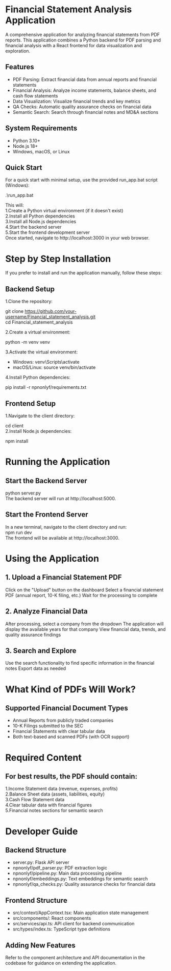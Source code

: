 # Financial Statement Analysis Application
A comprehensive application for analyzing financial statements from PDF reports. This application combines a Python backend for PDF parsing and financial analysis with a React frontend for data visualization and exploration.

## Features
* PDF Parsing: Extract financial data from annual reports and financial statements
* Financial Analysis: Analyze income statements, balance sheets, and cash flow statements
* Data Visualization: Visualize financial trends and key metrics
* QA Checks: Automatic quality assurance checks on financial data
* Semantic Search: Search through financial notes and MD&A sections
## System Requirements
* Python 3.10+
* Node.js 18+
* Windows, macOS, or Linux
## Quick Start
For a quick start with minimal setup, use the provided run_app.bat script (Windows):   

.\run_app.bat   

This will:  
1.Create a Python virtual environment (if it doesn't exist)   
2.Install all Python dependencies   
3.Install all Node.js dependencies   
4.Start the backend server   
5.Start the frontend development server   
Once started, navigate to http://localhost:3000 in your web browser.

# Step by Step Installation
If you prefer to install and run the application manually, follow these steps:

## Backend Setup
 1.Clone the repository:   
 
 git clone https://github.com/your-username/Financial_statement_analysis.git   
 cd Financial_statement_analysis 
 
 2.Create a virtual environment:   
 
 python -m venv venv   
 
 3.Activate the virtual environment:

* Windows:
venv\Scripts\activate
* macOS/Linux:
source venv/bin/activate

4.Install Python dependencies:

pip install -r npnonlyf/requirements.txt   

## Frontend Setup
1.Navigate to the client directory:

cd client   
2.Install Node.js dependencies:

npm install
# Running the Application
## Start the Backend Server
python server.py    
The backend server will run at http://localhost:5000.

## Start the Frontend Server
In a new terminal, navigate to the client directory and run:   
npm run dev   
The frontend will be available at http://localhost:3000.

# Using the Application
## 1. Upload a Financial Statement PDF
Click on the "Upload" button on the dashboard
Select a financial statement PDF (annual report, 10-K filing, etc.)
Wait for the processing to complete
## 2. Analyze Financial Data
After processing, select a company from the dropdown
The application will display the available years for that company
View financial data, trends, and quality assurance findings
## 3. Search and Explore
Use the search functionality to find specific information in the financial notes
Export data as needed
# What Kind of PDFs Will Work?
## Supported Financial Document Types
* Annual Reports from publicly traded companies
* 10-K Filings submitted to the SEC
* Financial Statements with clear tabular data
* Both text-based and scanned PDFs (with OCR support)
# Required Content
## For best results, the PDF should contain:   
1.Income Statement data (revenue, expenses, profits)   
2.Balance Sheet data (assets, liabilities, equity)   
3.Cash Flow Statement data   
4.Clear tabular data with financial figures   
5.Financial notes sections for semantic search

# Developer Guide
## Backend Structure
* server.py: Flask API server
* npnonlyf/pdf_parser.py: PDF extraction logic
* npnonlyf/pipeline.py: Main data processing pipeline
* npnonlyf/embeddings.py: Text embeddings for semantic search
* npnonlyf/qa_checks.py: Quality assurance checks for financial data
## Frontend Structure
* src/context/AppContext.tsx: Main application state management
* src/components/: React components
* src/services/api.ts: API client for backend communication
* src/types/index.ts: TypeScript type definitions
## Adding New Features
Refer to the component architecture and API documentation in the codebase for guidance on extending the application.
